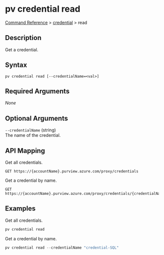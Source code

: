 # pv credential read
[Command Reference](../../../README.md#command-reference) > [credential](./main.md) > read

## Description
Get a credential.

## Syntax
```
pv credential read [--credentialName=<val>]
```

## Required Arguments
*None*

## Optional Arguments
`--credentialName` (string)  
The name of the credential.

## API Mapping
Get all credentials.
```
GET https://{accountName}.purview.azure.com/proxy/credentials
```

Get a credential by name.
```
GET https://{accountName}.purview.azure.com/proxy/credentials/{credentialName}
```

## Examples
Get all credentials.
```powershell
pv credential read
```

Get a credential by name.
```powershell
pv credential read --credentialName "credential-SQL"
```
